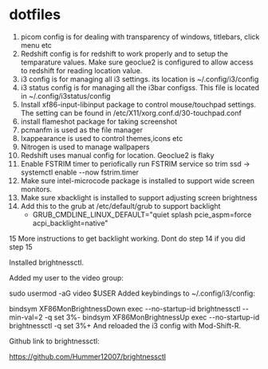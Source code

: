# dotfiles
1. picom config is for dealing with transparency of windows, titlebars, click menu etc
2. Redshift config is for redshift to work properly and to setup the temparature values. Make sure geoclue2 is configured to allow access to
redshift for reading location value.
3. i3 config is for managing all i3 settings. its location is ~/.config/i3/config
4. i3 status config is for managing all the i3bar configss. This file is located in ~/.config/i3status/config
5. Install xf86-input-libinput package to control mouse/touchpad settings. The setting can be found in /etc/X11/xorg.conf.d/30-touchpad.conf
6. install flameshot package for taking screenshot
7. pcmanfm is used as the file manager
8. lxappearance is used to control themes,icons etc
9. Nitrogen is used to manage wallpapers
10. Redshift uses manual config for location. Geoclue2 is flaky
11. Enable FSTRIM timer to periofically run FSTRIM service so trim ssd -> systemctl enable --now fstrim.timer
12. Make sure intel-microcode package is installed to support wide screen monitors.
13. Make sure xbacklight is installed to support adjusting screen brightness
14. Add this to the grub at /etc/default/grub to support backlight
    - GRUB_CMDLINE_LINUX_DEFAULT="quiet splash pcie_aspm=force acpi_backlight=native"
    
15 More instructions to get backlight working. Dont do step 14 if you did step 15
    
Installed brightnessctl.

Added my user to the video group:

 sudo usermod -aG video $USER
Added keybindings to ~/.config/i3/config:

 bindsym XF86MonBrightnessDown exec --no-startup-id brightnessctl --min-val=2 -q set 3%-
 bindsym XF86MonBrightnessUp exec --no-startup-id brightnessctl -q set 3%+
And reloaded the i3 config with Mod-Shift-R.

Github link to brightnessctl:

https://github.com/Hummer12007/brightnessctl


